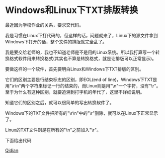 # Windows和Linux下TXT排版转换

最近因为学校作业的关系，要求交代码。

我是习惯在Linux下打代码的，但这样的话，问题就来了，Linux下的源文件拿到Windows下打开的话，整个文件的排版就完全乱了。

我是要交给老师的，我也不知道老师是不是用的Linux系统。所以我打算写一个转换格式软件用来转换格式(其实也不算是转换格式，就是让排版可以正常显示)。

要做这样的一个软件，首先要明白Linux和Windows下TXT排版的区别。

它们的区别主要是行结束标志的区别，即EOL(end of line)，Windows下TXT是用"\r\n"两个字符来标记一行的结束的，而Linux则是用"\n"一个字符，没有"\r"。至于为什么有这种区别，就要追溯到打字机的年代了，这里不详细说明。

知道它们的区别之后，就可以很简单的写出转换软件了。

Windows下的TXT文件把所有的"\r\n"中的"\r"删除，就可以在Linux下正常显示了。

Linux的TXT文件则是在所有的"\n"之前加入"\r"。

下面给出代码

[Qidian](http://www.qidian.com)
